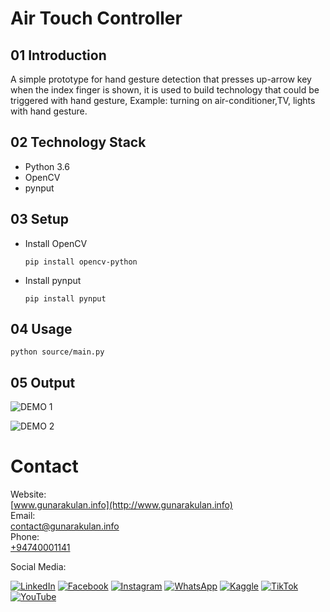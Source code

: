 # Air Touch Controller

## 01 Introduction

A simple prototype for hand gesture detection that presses up-arrow key when the index finger is shown, it is used to build technology that could be triggered with hand gesture, Example: turning on air-conditioner,TV, lights with hand gesture.

## 02 Technology Stack

- Python 3.6
- OpenCV
- pynput

## 03 Setup

- Install OpenCV

  ```
  pip install opencv-python
  ```

- Install pynput

  ```
  pip install pynput
  ```

## 04 Usage

```
python source/main.py
```

## 05 Output

![DEMO 1](docs/media/demo-1.gif)

![DEMO 2](docs/media/demo-2.gif)

# Contact

Website:  
[www.gunarakulan.info](http://www.gunarakulan.info)  
Email:  
[contact@gunarakulan.info](mailto:contact@gunarakulan.info)  
Phone:  
[+94740001141](tel:+94740001141)

Social Media:

[![LinkedIn](https://img.shields.io/badge/-LinkedIn-0A66C2?style=flat-square&logo=linkedin&logoColor=white)](https://www.linkedin.com/in/gunarakulangunaretnam)
[![Facebook](https://img.shields.io/badge/-Facebook-1877F2?style=flat-square&logo=facebook&logoColor=white)](https://www.facebook.com/gunarakulangunaretnam)
[![Instagram](https://img.shields.io/badge/-Instagram-E4405F?style=flat-square&logo=instagram&logoColor=white)](https://www.instagram.com/gunarakulangunaretnam)
[![WhatsApp](https://img.shields.io/badge/-WhatsApp-25D366?style=flat-square&logo=whatsapp&logoColor=white)](https://wa.me/94740001141)
[![Kaggle](https://img.shields.io/badge/-Kaggle-20BEFF?style=flat-square&logo=kaggle&logoColor=white)](https://www.kaggle.com/gunarakulangr)
[![TikTok](https://img.shields.io/badge/-TikTok-69C9D0?style=flat-square&logo=tiktok&logoColor=white)](https://www.tiktok.com/@gunarakulangunaretnam)
[![YouTube](https://img.shields.io/badge/-YouTube-FF0000?style=flat-square&logo=youtube&logoColor=white)](https://www.youtube.com/channel/UCjMOdgHFAjAdBKiqV8y2Tww)






